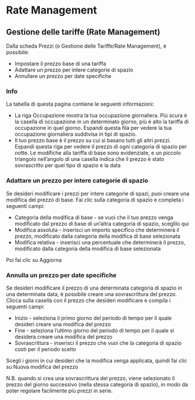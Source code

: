 # Rate Management

## Gestione delle tariffe (Rate Management)

Dalla scheda Prezzi (o Gestione delle Tariffe/Rate Management), è possibile:

* Impostare il prezzo base di una tariffa
* Adattare un prezzo per intere categorie di spazio
* Annullare un prezzo per date specifiche

### Info

La tabella di questa pagina contiene le seguenti informazioni:

* La riga Occupazione mostra la tua occupazione giornaliera. Più scura è la casella di occupazione in un determinato giorno, più è alto la tariffa di occupazione in quel giorno. Espandi questa fila per vedere la tua occupazione giornaliera suddivisa in tipi di spazio.
* Il tuo prezzo base è il prezzo su cui si basano tutti gli altri prezzi. Espandi questa riga per vedere il prezzo di ogni categoria di spazio per notte. Le modifiche alla tariffa di base sono evidenziate, e un piccolo triangolo nell’angolo di una casella indica che il prezzo è stato sovrascritto per quel tipo di spazio e la data

### Adattare un prezzo per intere categorie di spazio

Se desideri modificare i prezzi per intere categorie di spazi, puoi creare una modifica del prezzo di base. Fai clic sulla categoria di spazio e completa i seguenti campi:

* Categoria della modifica di base - se vuoi che il tuo prezzo venga modificato dal prezzo di base di un’altra categoria di spazio, sceglilo qui
* Modifica assoluta - inserisci un importo specifico che determinerà il prezzo, modificato dalla categoria della modifica di base selezionata
* Modifica relativa - inserisci una percentuale che determinerà il prezzo, modificato dalla categoria della modifica di base selezionata

Poi fai clic su Aggiorna

### Annulla un prezzo per date specifiche 

Se desideri modificare il prezzo di una determinata categoria di spazio in una determinata data, è possibile creare una sovrascrittura del prezzo. Clicca sulla casella con il prezzo che desideri modificare e compila i seguenti campi:

* Inizio - seleziona il primo giorno del periodo di tempo per il quale desideri creare una modifica del prezzo
* Fine - seleziona l’ultimo giorno del periodo di tempo per il quale si desidera creare una modifica del prezzo
* Sovrascrittura - inserisci il prezzo che vuoi che la categoria di spazio costi per il periodo scelto

Scegli i giorni in cui desideri che la modifica venga applicata, quindi fai clic su Nuova modifica del prezzo

N.B. quando si crea una sovrascrittura del prezzo, viene selezionato il prezzo del giorno successivo (nella stessa categoria di spazio), in modo da poter regolare facilmente più prezzi in serie.
